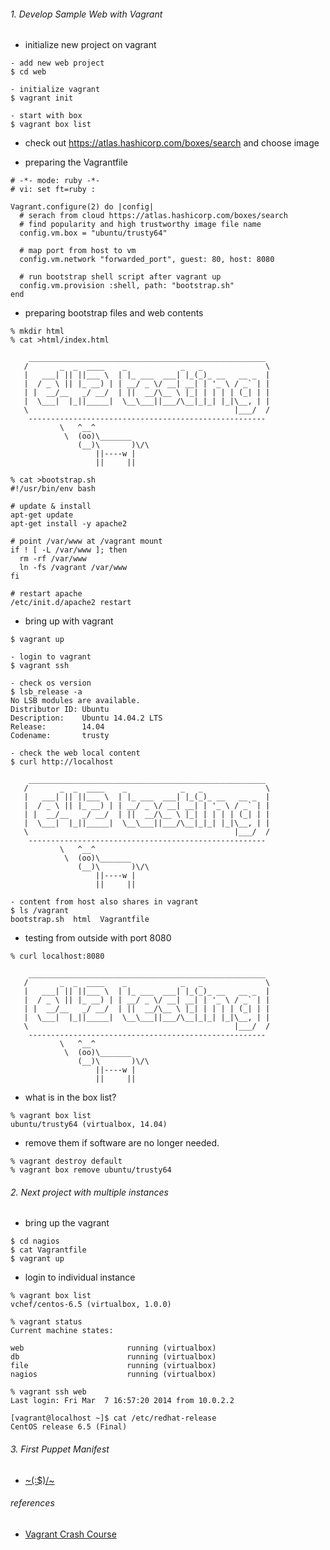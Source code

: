 ###### 1. Develop Sample Web with Vagrant
* initialize new project on vagrant
```
- add new web project
$ cd web

- initialize vagrant
$ vagrant init

- start with box
$ vagrant box list
```

* check out https://atlas.hashicorp.com/boxes/search and choose image

* preparing the Vagrantfile
```
# -*- mode: ruby -*-
# vi: set ft=ruby :

Vagrant.configure(2) do |config|
  # serach from cloud https://atlas.hashicorp.com/boxes/search
  # find popularity and high trustworthy image file name
  config.vm.box = "ubuntu/trusty64"

  # map port from host to vm
  config.vm.network "forwarded_port", guest: 80, host: 8080

  # run bootstrap shell script after vagrant up
  config.vm.provision :shell, path: "bootstrap.sh"
end
```

* preparing bootstrap files and web contents
```
% mkdir html
% cat >html/index.html

    _____________________________________________________
   /       _  _  ____    _            _   _              \
   |   ___| || ||___ \  | |_ ___  ___| |_(_)_ __   __ _  |
   |  / _ \ || |_ __) | | __/ _ \/ __| __| | '_ \ / _` | |
   | |  __/__   _/ __/  | ||  __/\__ \ |_| | | | | (_| | |
   |  \___|  |_||_____|  \__\___||___/\__|_|_| |_|\__, | |
   \                                              |___/  /
    -----------------------------------------------------
           \   ^__^
            \  (oo)\_______
               (__)\       )\/\
                   ||----w |
                   ||     ||

% cat >bootstrap.sh
#!/usr/bin/env bash

# update & install
apt-get update
apt-get install -y apache2

# point /var/www at /vagrant mount
if ! [ -L /var/www ]; then
  rm -rf /var/www
  ln -fs /vagrant /var/www
fi

# restart apache
/etc/init.d/apache2 restart
```

* bring up with vagrant
```
$ vagrant up

- login to vagrant
$ vagrant ssh

- check os version
$ lsb_release -a
No LSB modules are available.
Distributor ID: Ubuntu
Description:    Ubuntu 14.04.2 LTS
Release:        14.04
Codename:       trusty

- check the web local content
$ curl http://localhost

    _____________________________________________________
   /       _  _  ____    _            _   _              \
   |   ___| || ||___ \  | |_ ___  ___| |_(_)_ __   __ _  |
   |  / _ \ || |_ __) | | __/ _ \/ __| __| | '_ \ / _` | |
   | |  __/__   _/ __/  | ||  __/\__ \ |_| | | | | (_| | |
   |  \___|  |_||_____|  \__\___||___/\__|_|_| |_|\__, | |
   \                                              |___/  /
    -----------------------------------------------------
           \   ^__^
            \  (oo)\_______
               (__)\       )\/\
                   ||----w |
                   ||     ||

- content from host also shares in vagrant
$ ls /vagrant
bootstrap.sh  html  Vagrantfile
```

- testing from outside with port 8080
```
% curl localhost:8080

    _____________________________________________________
   /       _  _  ____    _            _   _              \
   |   ___| || ||___ \  | |_ ___  ___| |_(_)_ __   __ _  |
   |  / _ \ || |_ __) | | __/ _ \/ __| __| | '_ \ / _` | |
   | |  __/__   _/ __/  | ||  __/\__ \ |_| | | | | (_| | |
   |  \___|  |_||_____|  \__\___||___/\__|_|_| |_|\__, | |
   \                                              |___/  /
    -----------------------------------------------------
           \   ^__^
            \  (oo)\_______
               (__)\       )\/\
                   ||----w |
                   ||     ||
```

* what is in the box list?
```
% vagrant box list
ubuntu/trusty64 (virtualbox, 14.04)
```

* remove them if software are no longer needed.
```
% vagrant destroy default
% vagrant box remove ubuntu/trusty64
```

###### 2. Next project with multiple instances
* bring up the vagrant
```
$ cd nagios
$ cat Vagrantfile
$ vagrant up
```

* login to individual instance
```
% vagrant box list
vchef/centos-6.5 (virtualbox, 1.0.0)

% vagrant status
Current machine states:

web                       running (virtualbox)
db                        running (virtualbox)
file                      running (virtualbox)
nagios                    running (virtualbox)

% vagrant ssh web
Last login: Fri Mar  7 16:57:20 2014 from 10.0.2.2

[vagrant@localhost ~]$ cat /etc/redhat-release
CentOS release 6.5 (Final)
```

###### 3. First Puppet Manifest
  - [~\(:$)/~](https://github.com/boonchu/opslab/tree/vagrant1/vagrant/puppetlab1)
  
###### references
   - [Vagrant Crash Course](https://sysadmincasts.com/episodes/42-crash-course-on-vagrant-revised)
